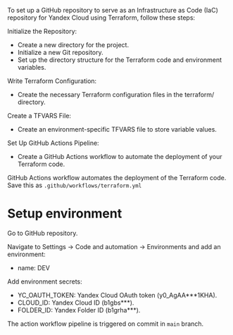 To set up a GitHub repository to serve as an Infrastructure as Code (IaC) repository for Yandex Cloud using Terraform, follow these steps:

Initialize the Repository:
* Create a new directory for the project.
* Initialize a new Git repository.
* Set up the directory structure for the Terraform code and environment variables.

Write Terraform Configuration:
* Create the necessary Terraform configuration files in the terraform/ directory.

Create a TFVARS File:
* Create an environment-specific TFVARS file to store variable values.

Set Up GitHub Actions Pipeline:
* Create a GitHub Actions workflow to automate the deployment of your Terraform code.

GitHub Actions workflow automates the deployment of the Terraform code. Save this as `.github/workflows/terraform.yml`

# Setup environment

Go to GitHub repository.

Navigate to Settings -> Code and automation -> Environments and add an environment:
* name: DEV

Add environment secrets:
* YC_OAUTH_TOKEN: Yandex Cloud OAuth token (y0_AgAA***1KHA).
* CLOUD_ID: Yandex Cloud ID (b1gbs***).
* FOLDER_ID: Yandex Folder ID (b1grha***).

The action workflow pipeline is triggered on commit in `main` branch.
